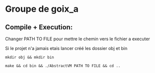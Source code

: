 # Groupe de goix_a

## Compile + Execution:
Changer PATH TO FILE pour mettre le chemin vers le fichier a executer

Si le projet n'a jamais etais lancer créé les dossier obj et bin

```mkdir obj && mkdir bin```

```make && cd bin && ./AbstractVM PATH TO FILE && cd ..```